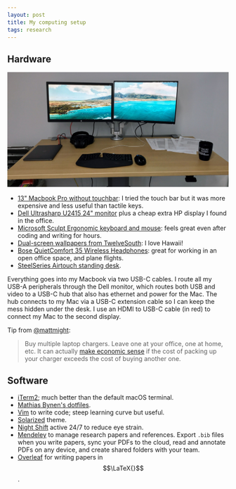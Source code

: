 ```yaml
---
layout: post
title: My computing setup
tags: research
---
```


## Hardware

![setup](/assets/setup.jpg)

+ [13" Macbook Pro without touchbar](http://www.apple.com/macbook-pro/): I tried the touch bar but it was more expensive and less useful than tactile keys.
+ [Dell Ultrasharp U2415 24" monitor](http://www.amazon.com/Dell-Ultrasharp-U2415-24-Inch-LED-Lit/dp/B00NZTKOQI?ie=UTF8&colid=3VQOYNDOY25H&coliid=I39YUWPZNQ483D&psc=1&ref_=wl_it_dp_o_pC_S_ttl) plus a cheap extra HP display I found in the office.
+ [Microsoft Sculpt Ergonomic keyboard and mouse](https://www.amazon.com/Microsoft-Ergonomic-Wireless-Desktop-Keyboard/dp/B00CYX54C0/ref=sr_1_1?ie=UTF8&qid=1500304320&sr=8-1&keywords=microsoft+ergonomic+keyboard+and+mouse): feels great even after coding and writing for hours.
+ [Dual-screen wallpapers from TwelveSouth](https://www.twelvesouth.com/wallpaper): I love Hawaii!
+ [Bose QuietComfort 35 Wireless Headphones](https://www.amazon.com/Bose-QuietComfort-Wireless-Headphones-Cancelling/dp/B01E3SNO1G): great for working in an open office space, and plane flights.
+ [SteelSeries Airtouch standing desk](https://www.wayfair.com/Steelcase-Airtouch%E2%84%A2-Standing-Desk-SCA1146.html).

Everything goes into my Macbook via two USB-C cables. I route all my USB-A peripherals through the Dell monitor, which routes both USB and video to a USB-C hub that also has ethernet and power for the Mac. The hub connects to my Mac via a USB-C extension cable so I can keep the mess hidden under the desk. I use an HDMI to USB-C cable (in red) to connect my Mac to the second display.

Tip from [@mattmight](http://www.twitter.com/mattmight):

> Buy multiple laptop chargers. Leave one at your office, one at home, etc. It can actually [make economic sense](http://matt.might.net/articles/artificial-scarcity/) if the cost of packing up your charger exceeds the cost of buying another one.

## Software

+ [iTerm2](https://www.iterm2.com/); much better than the default macOS terminal.
+ [Mathias Bynen's dotfiles](https://github.com/mathiasbynens/dotfiles).
+ [Vim](http://www.sitepoint.com/getting-started-vim/) to write code; steep learning curve but useful.
+ [Solarized](http://ethanschoonover.com/solarized) theme.
+ [Night Shift](https://support.apple.com/en-us/HT207513) active 24/7 to reduce eye strain.
+ [Mendeley](http://mendeley.com/) to manage research papers and references. Export `.bib` files when you write papers, sync your PDFs to the cloud, read and annotate PDFs on any device, and create shared folders with your team.
+ [Overleaf](https://overleaf.com) for writing papers in $$\LaTeX{}$$.
